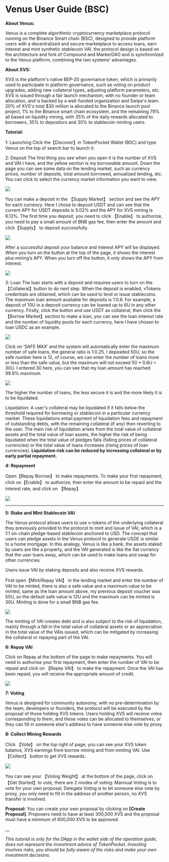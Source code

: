 # Venus User Guide (BSC)

**About Venus:**&#x20;

Venus is a complete algorithmic cryptocurrency marketplace protocol running on the Binance Smart chain (BSC), designed to provide platform users with a decentralized and secure marketplace to access loans, earn interest and mint synthetic stablecoin VAI. the protocol design is based on the architecture and fork of Compound and MarkerDAO and is synchronized to the Venus platform, combining the two systems’ advantages.

**About XVS:**&#x20;

XVS is the platform's native BEP-20 governance token, which is primarily used to participate in platform governance, such as voting on product upgrades, adding new collateral types, adjusting platform parameters, etc. XVS is issued through a fair launch mechanism, with no founder or team allocation, and is backed by a well-funded organization and Swipe's team. 20% of XVS's total $30 million is allocated to the Binance launch pool project, 1% to the Binance smart chain ecosystem, and the remaining 79% all based on liquidity mining, with 35% of the daily rewards allocated to borrowers, 35% to depositors and 30% to stablecoin minting users.



**Tutorial:**&#x20;

1: Launching Click the【Discover】in TokenPocket Wallet (BSC) and type Venus on the top of search bar to launch it.

2: Deposit The first thing you see when you open it is the number of XVS and VAI I have, and the yellow section is my borrowable amount. Down the page you can see some data on the lending market, such as currency prices, number of deposits, total amount borrowed, annualized lending, etc. You can click to select the currency market information you want to view.

![](https://tp-statics.tokenpocket.pro/token/tokenpocket-1619160068089.png)

You can make a deposit in the 【Supply Market】 section and see the APY for each currency. Here I chose to deposit USDT and can see that the current APY for USDT deposits is 5.02% and the APY for XVS mining is 6.13%. The first time you deposit, you need to click 【Enable】 to authorize, you need to pay a small amount of BNB gas fee, then enter the amount and click【Supply】 to deposit successfully.

![](https://tp-statics.tokenpocket.pro/token/tokenpocket-1619160125563.png)

After a successful deposit your balance and interest APY will be displayed. When you turn on the button at the top of the page, it shows the interest plus mining’s APY. When you turn off the button, it only shows the APY from interest.

![](https://tp-statics.tokenpocket.pro/token/tokenpocket-1619160163826.png)



3: Loan The loan starts with a deposit and requires users to turn on the 【Collateral】button to do next step. When the deposit is enabled, vTokens credentials are obtained, which can be used to lend or issue stablecoins. The maximum loan amount available for deposits is 1:0.6. For example, a deposit of 10U in a deposit currency can be loaned up to 6U in any other currency. Firstly, click the button and use USDT as collateral, then click the 【Borrow Market】section to make a loan, you can see the loan interest rate and the number of liquidity pools for each currency, here I have chosen to loan USDC as an example.

![](https://tp-statics.tokenpocket.pro/token/tokenpocket-1619160210703.png)

Click on ‘SAFE MAX’ and the system will automatically enter the maximum number of safe loans, the general ratio is 1:0.25, I deposited 50U, so the safe number here is 12, of course, we can enter the number of loans more or less than the safe value, but the maximum will not exceed 50 \* 0.6U = 30U. I entered 30 here, you can see that my loan amount has reached 99.9% maximum.

![](https://tp-statics.tokenpocket.pro/token/tokenpocket-1619160249741.png)

The higher the number of loans, the less secure it is and the more likely it is to be liquidated.

Liquidation: A user's collateral may be liquidated if it falls below the threshold required for borrowing or stablecoin in a particular currency market. These liquidations entail payment of liquidation fees and repayment of outstanding debts, with the remaining collateral (if any) then reverting to the user. The main risk of liquidation arises from the total value of collateral assets and the total value of loan assets, the higher the risk of being liquidated when the total value of pledges falls (falling prices of collateral currencies) or the total value of loans increases (rising prices of loan currencies). **Liquidation risk can be reduced by increasing collateral or by early partial repayment.**



**4: Repayment**&#x20;

Open【Repay Borrow】 to make repayments. To make your first repayment, click on【Enable】 to authorize, then enter the amount to be repaid and the interest rate, and click on 【Repay】

![](https://tp-statics.tokenpocket.pro/token/tokenpocket-1619160440996.png)

****

**5: Stake and Mint Stablecoin VAI**&#x20;

The Venus protocol allows users to use v-tokens of the underlying collateral they previously provided to the protocol to mint and issue of VAI, which is a 1:1 on-chain pledge-based stablecoin anchored to USD. The concept that users can pledge assets in the Venus protocol to generate USDE is similar to a home mortgage. In this analogy, Venus is like a bank, the assets staked by users are like a property, and the VAI generated is like the fiat currency that the user loans away, which can be used to make loans and swap for other currencies.&#x20;

Users issue VAI by staking deposits and also receive XVS rewards.&#x20;

First open【Mint/Repay VAI】 in the lending market and enter the number of VAI to be minted, there is also a safe value and a maximum value to be minted, same as the loan amount above, my previous deposit voucher was 50U, so the default safe value is 12U and the maximum can be minted is 30U. Minting is done for a small BNB gas fee.

![](https://tp-statics.tokenpocket.pro/token/tokenpocket-1619160513863.png)

The minting of VAI creates debt and is also subject to the risk of liquidation, mainly through a fall in the total value of collateral assets or an appreciation in the total value of the VAIs issued, which can be mitigated by increasing the collateral or repaying part of the VAI.



**6: Repay VAI**&#x20;

Click on Repay at the bottom of the page to make repayments. You will need to authorise your first repayment, then enter the number of VAI to be repaid and click on 【Repey VAI】 to make the repayment. Once the VAI has been repaid, you will receive the appropriate amount of credit.

![](https://tp-statics.tokenpocket.pro/token/tokenpocket-1619160779142.png)



**7: Voting**&#x20;

Venus is designed for community autonomy, with no pre-determination by the team, developers or founders, the protocol will be executed by the proposal of those holding XVS tokens. Users holding XVS will receive votes corresponding to them, and these votes can be allocated to themselves, or they can fill in someone else's address to have someone else vote by proxy.



**8: Collect Mining Rewards**&#x20;

Click 【Vote】 on the top right of page, you can see your XVS token balance, XVS earnings from borrow mining and from minting VAI. Use【Collect】 button to get XVS rewards.

![](https://tp-statics.tokenpocket.pro/token/tokenpocket-1619162118927.png)



You can see your 【Voting Weight】 at the bottom of the page, click on 【Get Started】to vote, there are 2 modes of voting: Mannual Voting is to vote for your own proposal; Delegate Voting is to let someone else vote by proxy, you only need to fill in the address of another person, no XVS transfer is involved.&#x20;

**Proposal:** You can create your own proposal by clicking on **\[**Create Proposal**]**. Proposers need to have at least 300,000 XVS and the proposal must have a minimum of 600,000 XVS to be approved.

__

_This tutorial is only for the DApp in the wallet side of the operation guide, does not represent the investment advice of TokenPocket. Investing involves risks, you should be fully aware of the risks and make your own investment decisions._

